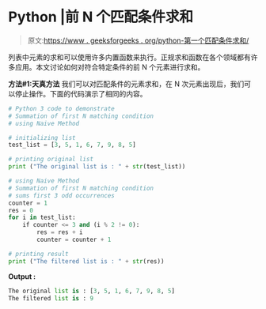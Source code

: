# Python |前 N 个匹配条件求和

> 原文:[https://www . geeksforgeeks . org/python-第一个匹配条件求和/](https://www.geeksforgeeks.org/python-summation-of-first-n-matching-condition/)

列表中元素的求和可以使用许多内置函数来执行。正规求和函数在各个领域都有许多应用。本文讨论如何对符合特定条件的前 N 个元素进行求和。

**方法#1:天真方法**
我们可以对匹配条件的元素求和，在 N 次元素出现后，我们可以停止操作。下面的代码演示了相同的内容。

```py
# Python 3 code to demonstrate 
# Summation of first N matching condition
# using Naive Method 

# initializing list
test_list = [3, 5, 1, 6, 7, 9, 8, 5]

# printing original list
print ("The original list is : " + str(test_list))

# using Naive Method 
# Summation of first N matching condition
# sums first 3 odd occurrences
counter = 1
res = 0
for i in test_list:
    if counter <= 3 and (i % 2 != 0):
        res = res + i
        counter = counter + 1

# printing result
print ("The filtered list is : " + str(res))
```

**Output :**

```py
The original list is : [3, 5, 1, 6, 7, 9, 8, 5]
The filtered list is : 9

```